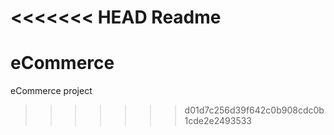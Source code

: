 <<<<<<< HEAD
Readme
=======
# eCommerce
eCommerce project
>>>>>>> d01d7c256d39f642c0b908cdc0b1cde2e2493533

